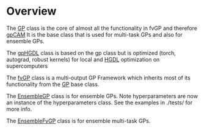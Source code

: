 # Overview

The [GP](GP.md) class is the core of almost all the functionality in fvGP
and therefore [gpCAM](https://gpcam.readthedocs.io)
It is the base class that is used for multi-task GPs and also for ensemble GPs.

The [gpHGDL](gpHGDL.md) class is based on the gp class but is optimized (torch, autograd, robust kernels) for local
and [HGDL](https://hgdl.readthedocs.io) optimization on supercomputers

The [fvGP](fvGP.md) class is a multi-output GP Framework
which inherits most of its functionality from the [GP](GP.md) base class.

The [EnsembleGP](EnsembleGP.md) class is for ensemble GPs.
Note hyperparameters are now an instance of the hyperparameters class.
See the examples in ./tests/ for more info. 

The [EnsembleFvGP](EnsembleFvGP.md) class is for ensemble multi-task GPs.